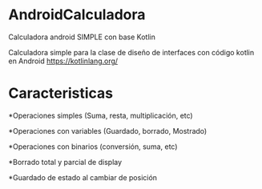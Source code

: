 # AndroidCalculadora
Calculadora android SIMPLE con base Kotlin

Calculadora simple para la clase de diseño de interfaces con código kotlin en Android
https://kotlinlang.org/

# Caracteristicas
*Operaciones simples (Suma, resta, multiplicación, etc)

*Operaciones con variables (Guardado, borrado, Mostrado)

*Operaciones con binarios (conversión, suma, etc)

*Borrado total y parcial de display

*Guardado de estado al cambiar de posición
